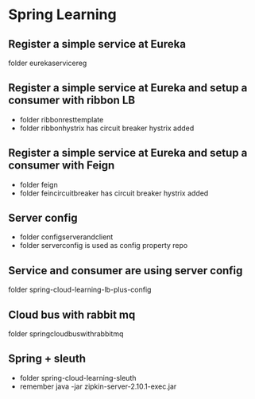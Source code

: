 # Spring Learning
## Register a simple service at Eureka
folder eurekaservicereg
## Register a simple service at Eureka and setup a consumer with ribbon LB
- folder ribbonresttemplate
- folder ribbonhystrix has circuit breaker hystrix added
## Register a simple service at Eureka and setup a consumer with Feign
- folder feign
- folder feincircuitbreaker has circuit breaker hystrix added
## Server config
- folder configserverandclient
- folder serverconfig is used as config property repo
## Service and consumer are using server config
folder spring-cloud-learning-lb-plus-config
## Cloud bus with rabbit mq
folder springcloudbuswithrabbitmq
## Spring + sleuth
- folder spring-cloud-learning-sleuth
- remember java -jar zipkin-server-2.10.1-exec.jar
